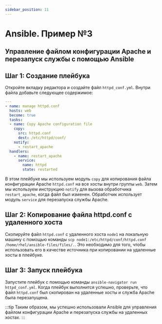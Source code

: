 ```yaml
---
sidebar_position: 11
---
```


# Ansible. Пример №3

## Управление файлом конфигурации Apache и перезапуск службы с помощью Ansible

## Шаг 1: Создание плейбука

Откройте вкладку редактора и создайте файл `httpd_conf.yml`. Внутри файла добавьте следующее содержимое:

```yaml title="httpd_conf.yml"
---
- name: manage httpd.conf
  hosts: web
  become: true
  tasks:
  - name: Copy Apache configuration file
    copy:
      src: httpd.conf
      dest: /etc/httpd/conf/
    notify:
      - restart_apache
  handlers:
    - name: restart_apache
      service:
        name: httpd
        state: restarted
```

В этом плейбуке мы используем модуль `copy` для копирования файла конфигурации Apache `httpd.conf` на все хосты внутри группы `web`. Затем мы используем инструкцию `notify` для вызова обработчика `restart_apache`, когда файл был изменен. Обработчик использует модуль `service` для перезапуска службы Apache.

## Шаг 2: Копирование файла httpd.conf с удаленного хоста

Скопируйте файл `httpd.conf` с удаленного хоста `node1` на локальную машину с помощью команды `scp node1:/etc/httpd/conf/httpd.conf /home/rhel/ansible-files/files/.`. Это необходимо для того, чтобы использовать его в качестве источника при копировании на удаленные хосты в плейбуке.

## Шаг 3: Запуск плейбука

Запустите плейбук с помощью команды `ansible-navigator run httpd_conf.yml`. Когда плейбук выполнится успешно, проверьте, что файл `httpd.conf` был скопирован на удаленные хосты и служба Apache была перезапущена.

:::tip
Таким образом, мы успешно использовали Ansible для управления файлом конфигурации Apache и перезапуска службы на удаленных хостах.
:::
